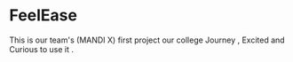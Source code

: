 # FeelEase
This is our team's (MANDI X) first project our college Journey , Excited and Curious to use it .
